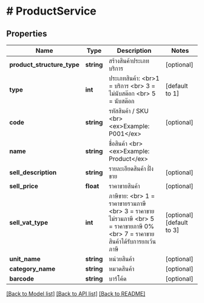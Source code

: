 # # ProductService

## Properties

Name | Type | Description | Notes
------------ | ------------- | ------------- | -------------
**product_structure_type** | **string** | สร้างสินค้าประเภท บริการ | [optional] 
**type** | **int** | ประเภทสินค้า: &lt;br&gt;1 &#x3D; บริการ &lt;br&gt; 3 &#x3D; ไม่นับสต๊อก &lt;br&gt; 5 &#x3D; นับสต๊อก | [default to 1]
**code** | **string** | รหัสสินค้า / SKU &lt;br&gt; &lt;ex&gt;Example: P001&lt;/ex&gt; | [optional] 
**name** | **string** | ชื่อสินค้า &lt;br&gt; &lt;ex&gt;Example: Product&lt;/ex&gt; | 
**sell_description** | **string** | รายละเอียดสินค้า ฝั่งขาย | [optional] 
**sell_price** | **float** | ราคาขายสินค้า | [optional] 
**sell_vat_type** | **int** | ภาษีขาย: &lt;br&gt; 1 &#x3D; ราคาขายรวมภาษี &lt;br&gt; 3 &#x3D; ราคาขายไม่รวมภาษี &lt;br&gt; 5 &#x3D; ราคาขายภาษี 0% &lt;br&gt; 7 &#x3D; ราคาขายสินค้าได้รับการยกเว้นภาษี | [optional] [default to 3]
**unit_name** | **string** | หน่วยสินค้า | [optional] 
**category_name** | **string** | หมวดสินค้า | [optional] 
**barcode** | **string** | บาร์โค้ด | [optional] 

[[Back to Model list]](../../README.md#documentation-for-models) [[Back to API list]](../../README.md#documentation-for-api-endpoints) [[Back to README]](../../README.md)


